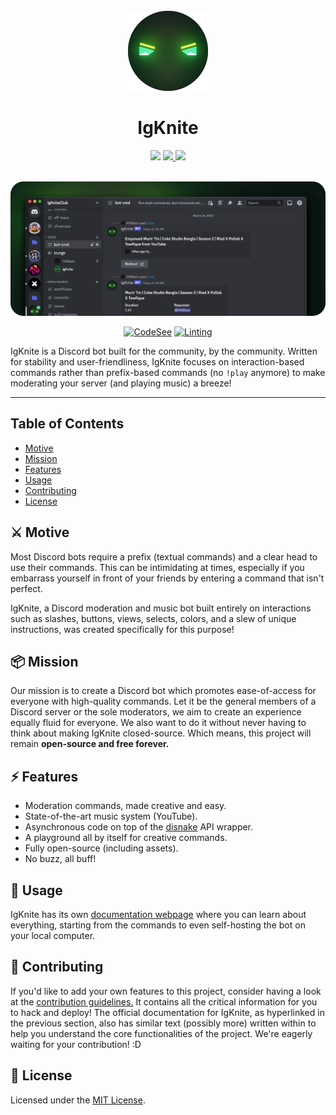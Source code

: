 <!-- SPDX-License-Identifier: MIT -->

<div align="center">

<br>
<img src="static/logo_circle.png" width="128">
<br>

# IgKnite

<img src="https://img.shields.io/github/license/IgKniteDev/IgKnite?color=black&logo=github&style=for-the-badge">
<a aria-label="Join the community on Discord" href="https://discord.gg/XF9ATvUjgs" target="_blank">
    <img src="https://img.shields.io/badge/Join%20the%20community-black.svg?style=for-the-badge&logo=Discord">
</a>
<a aria-label="Inject to your Discord server" href="https://discord.com/api/oauth2/authorize?client_id=1016637486702792735&permissions=1505385246135&scope=bot%20applications.commands" target="_blank">
    <img src="https://img.shields.io/badge/-Inject%20to%20Server-black?style=for-the-badge&logo=Discord">
</a>

<br> <img src="static/banner.png">

[![CodeSee](https://github.com/IgKniteDev/IgKnite/actions/workflows/codesee-arch-diagram.yml/badge.svg)](https://github.com/IgKniteDev/IgKnite/actions/workflows/codesee-arch-diagram.yml)
[![Linting](https://github.com/IgKniteDev/IgKnite/actions/workflows/linting.yml/badge.svg)](https://github.com/IgKniteDev/IgKnite/actions/workflows/linting.yml)

</div>

IgKnite is a Discord bot built for the community, by the community. Written for stability and user-friendliness, IgKnite focuses on interaction-based commands rather than prefix-based commands (no `!play` anymore) to make moderating your server (and playing music) a breeze!

---

## Table of Contents

- [Motive](#⚔️-motive)
- [Mission](#📦-mission)
- [Features](#🗡-features)
- [Usage](#📝-usage)
- [Contributing](#🔨-contributing)
- [License](#🔖-license)

## ⚔️ Motive

Most Discord bots require a prefix (textual commands) and a clear head to use their commands. This can be intimidating at times, especially if you embarrass yourself in front of your friends by entering a command that isn't perfect. 

IgKnite, a Discord moderation and music bot built entirely on interactions such as slashes, buttons, views, selects, colors, and a slew of unique instructions, was created specifically for this purpose! <br>

## 📦 Mission

Our mission is to create a Discord bot which promotes ease-of-access for everyone with high-quality commands. Let it be the general members of a Discord server or the sole moderators, we aim to create an experience equally fluid for everyone. We also want to do it without never having to think about making IgKnite closed-source. Which means, this project will remain **open-source and free forever.** <br>

## ⚡ Features

- Moderation commands, made creative and easy.
- State-of-the-art music system (YouTube).
- Asynchronous code on top of the [disnake](https://github.com/DisnakeDev/disnake) API wrapper.
- A playground all by itself for creative commands.
- Fully open-source (including assets).
- No buzz, all buff! <br>

## 📝 Usage

IgKnite has its own [documentation webpage](https://igknitedev.github.io/docs) where you can learn about everything, starting from the commands to even self-hosting the bot on your local computer. <br>

## 🔨 Contributing

If you'd like to add your own features to this project, consider having a look at the [contribution guidelines.](./.github/CONTRIBUTING.md) It contains all the critical information for you to hack and deploy! The official documentation for IgKnite, as hyperlinked in the previous section, also has similar text (possibly more) written within to help you understand the core functionalities of the project. We're eagerly waiting for your contribution! :D <br>

## 🔖 License

Licensed under the [MIT License](LICENSE).